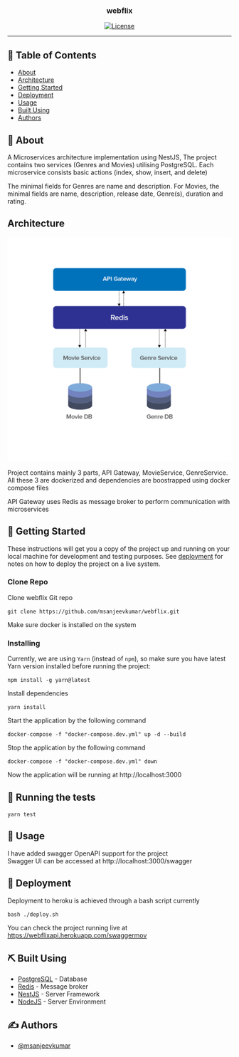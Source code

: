 <h3 align="center">webflix</h3>

<div align="center">

[![License](https://img.shields.io/badge/license-MIT-blue.svg)](/LICENSE)

</div>

---

## 📝 Table of Contents

- [About](#about)
- [Architecture](#architecture)
- [Getting Started](#getting_started)
- [Deployment](#deployment)
- [Usage](#usage)
- [Built Using](#built_using)
- [Authors](#authors)

## 🧐 About <a name = "about"></a>

A Microservices architecture implementation using NestJS, The project contains two services (Genres and Movies) utilising PostgreSQL.
Each microservice consists basic actions (index, show, insert, and delete)

The minimal fields for Genres are name and description. For Movies, the minimal fields are name, description, release date, Genre(s), duration and rating.

## Architecture <a name = "about"></a>

![Architecture](/architecture.jpg)

Project contains mainly 3 parts, API Gateway, MovieService, GenreService. All these 3 are dockerized and dependencies are boostrapped using docker compose files

API Gateway uses Redis as message broker to perform communication with microservices

## 🏁 Getting Started <a name = "getting_started"></a>

These instructions will get you a copy of the project up and running on your local machine for development and testing purposes. See [deployment](#deployment) for notes on how to deploy the project on a live system.

### Clone Repo

Clone webflix Git repo

```
git clone https://github.com/msanjeevkumar/webflix.git
```

Make sure docker is installed on the system

### Installing

Currently, we are using `Yarn` (instead of `npm`), so make sure you have latest Yarn version installed before running the project:

```
npm install -g yarn@latest
```

Install dependencies

```
yarn install
```

Start the application by the following command

```
docker-compose -f "docker-compose.dev.yml" up -d --build
```

Stop the application by the following command

```
docker-compose -f "docker-compose.dev.yml" down
```

Now the application will be running at http://localhost:3000

## 🔧 Running the tests <a name = "tests"></a>

```
yarn test
```

## 🎈 Usage <a name="usage"></a>

I have added swagger OpenAPI support for the project
<br>
Swagger UI can be accessed at http://localhost:3000/swagger

## 🚀 Deployment <a name = "deployment"></a>

Deployment to heroku is achieved through a bash script currently

```
bash ./deploy.sh
```

You can check the project running live at https://webflixapi.herokuapp.com/swaggermov

## ⛏️ Built Using <a name = "built_using"></a>

- [PostgreSQL](https://www.postgresql.org/) - Database
- [Redis](https://redis.io/) - Message broker
- [NestJS](https://nestjs.com/) - Server Framework
- [NodeJS](https://nodejs.org/en/) - Server Environment

## ✍️ Authors <a name = "authors"></a>

- [@msanjeevkumar](https://github.com/msanjeevkumar)
